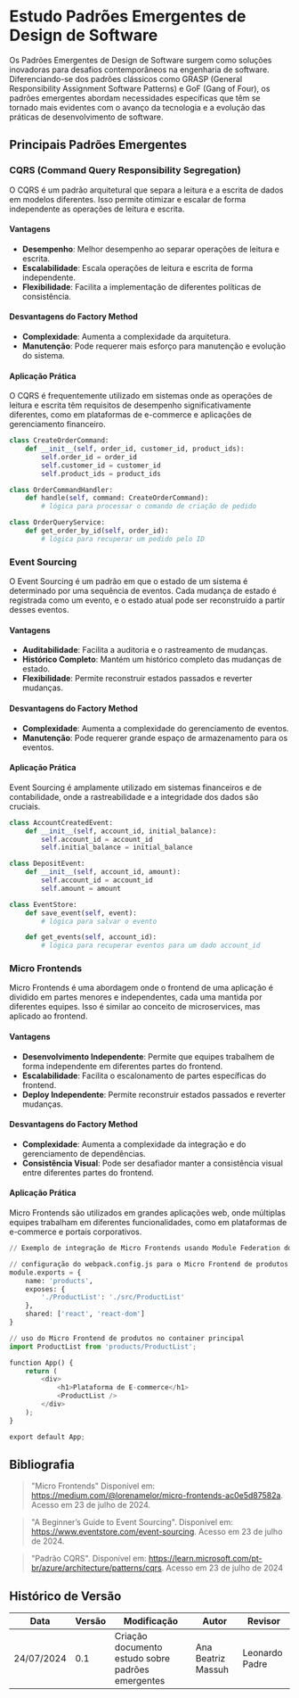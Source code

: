 # Estudo Padrões Emergentes de Design de Software

Os Padrões Emergentes de Design de Software surgem como soluções inovadoras para desafios contemporâneos na engenharia de software. Diferenciando-se dos padrões clássicos como GRASP (General Responsibility Assignment Software Patterns) e GoF (Gang of Four), os padrões emergentes abordam necessidades específicas que têm se tornado mais evidentes com o avanço da tecnologia e a evolução das práticas de desenvolvimento de software.

## Principais Padrões Emergentes

### CQRS (Command Query Responsibility Segregation)
O CQRS é um padrão arquitetural que separa a leitura e a escrita de dados em modelos diferentes. Isso permite otimizar e escalar de forma independente as operações de leitura e escrita.

#### Vantagens 
- **Desempenho**: Melhor desempenho ao separar operações de leitura e escrita.
- **Escalabilidade**: Escala operações de leitura e escrita de forma independente.
- **Flexibilidade**: Facilita a implementação de diferentes políticas de consistência.

#### Desvantagens do Factory Method
- **Complexidade**: Aumenta a complexidade da arquitetura.
- **Manutenção**: Pode requerer mais esforço para manutenção e evolução do sistema.

#### Aplicação Prática
O CQRS é frequentemente utilizado em sistemas onde as operações de leitura e escrita têm requisitos de desempenho significativamente diferentes, como em plataformas de e-commerce e aplicações de gerenciamento financeiro.

```py
class CreateOrderCommand:
    def __init__(self, order_id, customer_id, product_ids):
        self.order_id = order_id
        self.customer_id = customer_id
        self.product_ids = product_ids

class OrderCommandHandler:
    def handle(self, command: CreateOrderCommand):
        # lógica para processar o comando de criação de pedido

class OrderQueryService:
    def get_order_by_id(self, order_id):
        # lógica para recuperar um pedido pelo ID

```

### Event Sourcing
O Event Sourcing é um padrão em que o estado de um sistema é determinado por uma sequência de eventos. Cada mudança de estado é registrada como um evento, e o estado atual pode ser reconstruído a partir desses eventos.

#### Vantagens
- **Auditabilidade**: Facilita a auditoria e o rastreamento de mudanças.
- **Histórico Completo**: Mantém um histórico completo das mudanças de estado.
- **Flexibilidade**: Permite reconstruir estados passados e reverter mudanças.

#### Desvantagens do Factory Method
- **Complexidade**: Aumenta a complexidade do gerenciamento de eventos.
- **Manutenção**: Pode requerer grande espaço de armazenamento para os eventos.

#### Aplicação Prática
Event Sourcing é amplamente utilizado em sistemas financeiros e de contabilidade, onde a rastreabilidade e a integridade dos dados são cruciais.

```py
class AccountCreatedEvent:
    def __init__(self, account_id, initial_balance):
        self.account_id = account_id
        self.initial_balance = initial_balance

class DepositEvent:
    def __init__(self, account_id, amount):
        self.account_id = account_id
        self.amount = amount

class EventStore:
    def save_event(self, event):
        # lógica para salvar o evento

    def get_events(self, account_id):
        # lógica para recuperar eventos para um dado account_id

```

### Micro Frontends
Micro Frontends é uma abordagem onde o frontend de uma aplicação é dividido em partes menores e independentes, cada uma mantida por diferentes equipes. Isso é similar ao conceito de microservices, mas aplicado ao frontend.

#### Vantagens
- **Desenvolvimento Independente**: Permite que equipes trabalhem de forma independente em diferentes partes do frontend.
- **Escalabilidade**: Facilita o escalonamento de partes específicas do frontend.
- **Deploy Independente**: Permite reconstruir estados passados e reverter mudanças.

#### Desvantagens do Factory Method
- **Complexidade**: Aumenta a complexidade da integração e do gerenciamento de dependências.
- **Consistência Visual**: Pode ser desafiador manter a consistência visual entre diferentes partes do frontend.

#### Aplicação Prática
Micro Frontends são utilizados em grandes aplicações web, onde múltiplas equipes trabalham em diferentes funcionalidades, como em plataformas de e-commerce e portais corporativos.

```py
// Exemplo de integração de Micro Frontends usando Module Federation do Webpack

// configuração do webpack.config.js para o Micro Frontend de produtos
module.exports = {
    name: 'products',
    exposes: {
        './ProductList': './src/ProductList'
    },
    shared: ['react', 'react-dom']
}

// uso do Micro Frontend de produtos no container principal
import ProductList from 'products/ProductList';

function App() {
    return (
        <div>
            <h1>Plataforma de E-commerce</h1>
            <ProductList />
        </div>
    );
}

export default App;

```

## Bibliografia
> "Micro Frontends" Disponível em: https://medium.com/@lorenamelor/micro-frontends-ac0e5d87582a. Acesso em 23 de julho de 2024.

> "A Beginner’s Guide to Event Sourcing". Disponível em: https://www.eventstore.com/event-sourcing. Acesso em 23 de julho de 2024.

> "Padrão CQRS". Disponível em: https://learn.microsoft.com/pt-br/azure/architecture/patterns/cqrs. Acesso em 23 de julho de 2024

## Histórico de Versão

| Data       | Versão | Modificação               | Autor         | Revisor        |
| ---------- | ------ | ------------------------- | ------------- | -------------- |
| 24/07/2024 | 0.1    | Criação documento estudo sobre padrões emergentes       | Ana Beatriz Massuh | Leonardo Padre |
